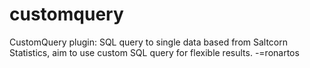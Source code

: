 # customquery
CustomQuery plugin: SQL query to single data
based from Saltcorn Statistics, aim to use custom SQL query for flexible results.
-=ronartos
